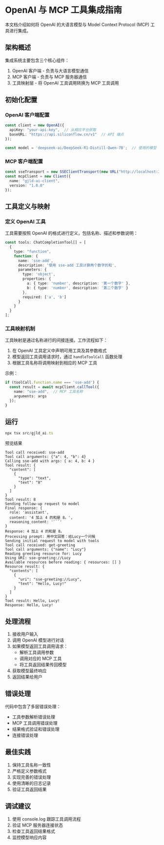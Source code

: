 # OpenAI 与 MCP 工具集成指南

本文档介绍如何将 OpenAI 的大语言模型与 Model Context Protocol (MCP) 工具进行集成。

## 架构概述

集成系统主要包含三个核心组件：
1. OpenAI 客户端 - 负责与大语言模型通信
2. MCP 客户端 - 负责与 MCP 服务器通信
3. 工具映射层 - 将 OpenAI 工具调用转换为 MCP 工具调用

## 初始化配置

### OpenAI 客户端配置
```typescript
const client = new OpenAI({
  apiKey: "your-api-key",  // 从相应平台获取
  baseURL: "https://api.siliconflow.cn/v1"  // API 端点
});

const model = 'deepseek-ai/DeepSeek-R1-Distill-Qwen-7B';  // 使用的模型
```

### MCP 客户端配置
```typescript
const sseTransport = new SSEClientTransport(new URL("http://localhost:3001/sse"));
const mcpClient = new Client({
  name: "gjld-ai-client",
  version: "1.0.0"
});
```

## 工具定义与映射

### 定义 OpenAI 工具
工具需要按照 OpenAI 的格式进行定义，包括名称、描述和参数说明：

```typescript
const tools: ChatCompletionTool[] = [
  {
    type: "function",
    function: {
      name: 'sse-add',
      description: '使用 sse-add 工具计算两个数字的和',
      parameters: {
        type: 'object',
        properties: {
          a: { type: 'number', description: '第一个数字' },
          b: { type: 'number', description: '第二个数字' }
        },
        required: ['a', 'b']
      }
    }
  }
];
```

### 工具映射机制

工具映射是通过名称进行的间接连接。工作流程如下：

1. 在 OpenAI 工具定义中声明可用工具及其参数格式
2. 模型返回工具调用请求时，通过 `handleToolCall` 函数处理
3. 根据工具名称将调用映射到相应的 MCP 工具

示例：
```typescript
if (toolCall.function.name === 'sse-add') {
  const result = await mcpClient.callTool({
    name: "sse-add",  // MCP 工具名称
    arguments: args
  });
}
```

## 运行

```ts
npx tsx src/gjld_ai.ts
```

预览结果

```
Tool call received: sse-add
Tool call arguments: {"a": 4, "b": 4}
Calling sse-add with args: { a: 4, b: 4 }
Tool result: {
  "content": [
    {
      "type": "text",
      "text": "8"
    }
  ]
}
Tool result: 8
Sending follow-up request to model
Final response: {
  role: 'assistant',
  content: '4 加上 4 的和是 8。',
  reasoning_content: '```'
}
Response: 4 加上 4 的和是 8。
Processing prompt: 用中文回答：给Lucy一个问候
Sending initial request to model with tools
Tool call received: get-greeting
Tool call arguments: {"name": "Lucy"}
Reading greeting resource for: Lucy
Using URI: sse-greeting://Lucy
Available resources before reading: { resources: [] }
Resource result: {
  "contents": [
    {
      "uri": "sse-greeting://Lucy",
      "text": "Hello, Lucy!"
    }
  ]
}
Tool result: Hello, Lucy!
Response: Hello, Lucy!
```

## 处理流程

1. 接收用户输入
2. 调用 OpenAI 模型进行对话
3. 如果模型返回工具调用请求：
   - 解析工具调用参数
   - 调用对应的 MCP 工具
   - 将工具返回结果传回模型
4. 获取模型最终响应
5. 返回结果给用户

## 错误处理

代码中包含了多层错误处理：
- 工具参数解析错误处理
- MCP 工具调用错误处理
- 结果格式验证和错误处理
- 连接错误处理

## 最佳实践

1. 保持工具名称一致性
2. 严格定义参数格式
3. 实现完善的错误处理
4. 使用清晰的日志记录
5. 验证工具返回结果

## 调试建议

1. 使用 console.log 跟踪工具调用流程
2. 验证 MCP 服务器连接状态
3. 检查工具返回结果格式
4. 监控模型响应内容